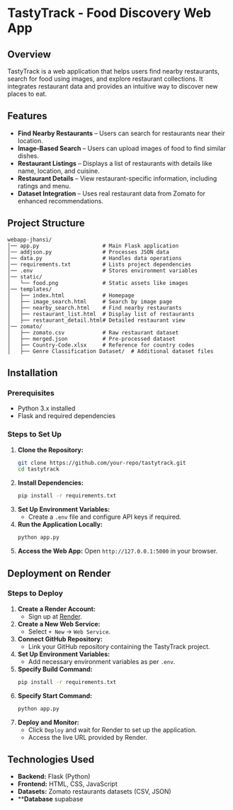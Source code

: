 # TastyTrack - Food Discovery Web App

## Overview
TastyTrack is a web application that helps users find nearby restaurants, search for food using images, and explore restaurant collections. It integrates restaurant data and provides an intuitive way to discover new places to eat.

## Features
- **Find Nearby Restaurants** – Users can search for restaurants near their location.
- **Image-Based Search** – Users can upload images of food to find similar dishes.
- **Restaurant Listings** – Displays a list of restaurants with details like name, location, and cuisine.
- **Restaurant Details** – View restaurant-specific information, including ratings and menu.
- **Dataset Integration** – Uses real restaurant data from Zomato for enhanced recommendations.

## Project Structure
```
webapp-jhansi/
│── app.py                    # Main Flask application
│── addjson.py                # Processes JSON data
│── data.py                   # Handles data operations
│── requirements.txt          # Lists project dependencies
│── .env                      # Stores environment variables
│── static/
│   └── food.png              # Static assets like images
│── templates/
│   ├── index.html            # Homepage
│   ├── image_search.html     # Search by image page
│   ├── nearby_search.html    # Find nearby restaurants
│   ├── restaurant_list.html  # Display list of restaurants
│   ├── restaurant_detail.html# Detailed restaurant view
│── zomato/
│   ├── zomato.csv            # Raw restaurant dataset
│   ├── merged.json           # Pre-processed dataset
│   ├── Country-Code.xlsx     # Reference for country codes
│   ├── Genre Classification Dataset/  # Additional dataset files
```

## Installation
### Prerequisites
- Python 3.x installed
- Flask and required dependencies

### Steps to Set Up
1. **Clone the Repository:**
   ```sh
   git clone https://github.com/your-repo/tastytrack.git
   cd tastytrack
   ```
2. **Install Dependencies:**
   ```sh
   pip install -r requirements.txt
   ```
3. **Set Up Environment Variables:**
   - Create a `.env` file and configure API keys if required.
4. **Run the Application Locally:**
   ```sh
   python app.py
   ```
5. **Access the Web App:** Open `http://127.0.0.1:5000` in your browser.

## Deployment on Render
### Steps to Deploy
1. **Create a Render Account:**
   - Sign up at [Render](https://render.com/).
2. **Create a New Web Service:**
   - Select `+ New` → `Web Service`.
3. **Connect GitHub Repository:**
   - Link your GitHub repository containing the TastyTrack project.
4. **Set Up Environment Variables:**
   - Add necessary environment variables as per `.env`.
5. **Specify Build Command:**
   ```sh
   pip install -r requirements.txt
   ```
6. **Specify Start Command:**
   ```sh
   python app.py
   ```
7. **Deploy and Monitor:**
   - Click `Deploy` and wait for Render to set up the application.
   - Access the live URL provided by Render.

## Technologies Used
- **Backend:** Flask (Python)
- **Frontend:** HTML, CSS, JavaScript
- **Datasets:** Zomato restaurants datasets (CSV, JSON)
- ****Database** supabase



